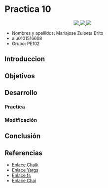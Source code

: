 # Practica 10

<p align="center">
  <a href="https://coveralls.io/github/majozb/DSI-semana10?branch=main">
    <img src="https://coveralls.io/repos/github/majozb/DSI-semana10/badge.svg?branch=main">
  </a>
  <a href="https://github.com/majozb/DSI-semana10/actions/workflows/node.js.yml">
    <img src="https://github.com/majozb/DSI-semana10/actions/workflows/node.js.yml/badge.svg">
  </a>
  <a href="https://sonarcloud.io/summary/new_code?id=majozb_DSI-semana10">
    <img src="https://sonarcloud.io/api/project_badges/measure?project=majozb_DSI-semana10&metric=alert_status">
  </a>
</p>

- Nombres y apellidos: Mariajose Zuloeta Brito
- alu0101516608
- Grupo: PE102

## Introduccion


## Objetivos


## Desarrollo
### Practica

### Modificación 

## Conclusión

## Referencias
- [Enlace Chalk](https://www.npmjs.com/package/chalk)
- [Enlace Yargs](https://www.npmjs.com/package/yargs)
- [Enlace fs](https://nodejs.org/docs/latest/api/fs.html)
- [Enlace Chai](https://www.chaijs.com/)